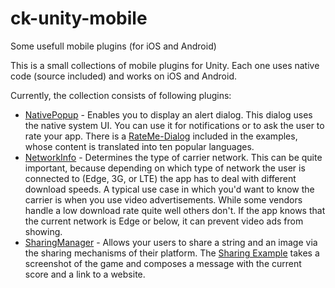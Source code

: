 # ck-unity-mobile
Some usefull mobile plugins (for iOS and Android)

This is a small collections of mobile plugins for Unity. Each one uses native code (source included) and works on iOS and Android.

Currently, the collection consists of following plugins:

* [NativePopup](https://github.com/chriskapffer/ck-unity-mobile/blob/master/Assets/chriskapffer/Modules/Mobile/Scripts/NativePopup.cs) - Enables you to display an alert dialog. This dialog uses the native system UI. You can use it for notifications or to ask the user to rate your app. There is a [RateMe-Dialog](https://github.com/chriskapffer/ck-unity-mobile/blob/master/Assets/chriskapffer/Examples/Mobile/Scripts/RateMeDialog.cs) included in the examples, whose content is translated into ten popular languages.
* [NetworkInfo](https://github.com/chriskapffer/ck-unity-mobile/blob/master/Assets/chriskapffer/Modules/Mobile/Scripts/NetworkInfo.cs) - Determines the type of carrier network. This can be quite important, because depending on which type of network the user is connected to (Edge, 3G, or LTE) the app has to deal with different download speeds. A typical use case in which you'd want to know the carrier is when you use video advertisements. While some vendors handle a low download rate quite well others don't. If the app knows that the current network is Edge or below, it can prevent video ads from showing.
* [SharingManager](https://github.com/chriskapffer/ck-unity-mobile/blob/master/Assets/chriskapffer/Modules/Mobile/Scripts/SharingManager.cs) - Allows your users to share a string and an image via the sharing mechanisms of their platform. The [Sharing Example](https://github.com/chriskapffer/ck-unity-mobile/blob/master/Assets/chriskapffer/Examples/Mobile/Scripts/SharingExample.cs) takes a screenshot of the game and composes a message with the current score and a link to a website.